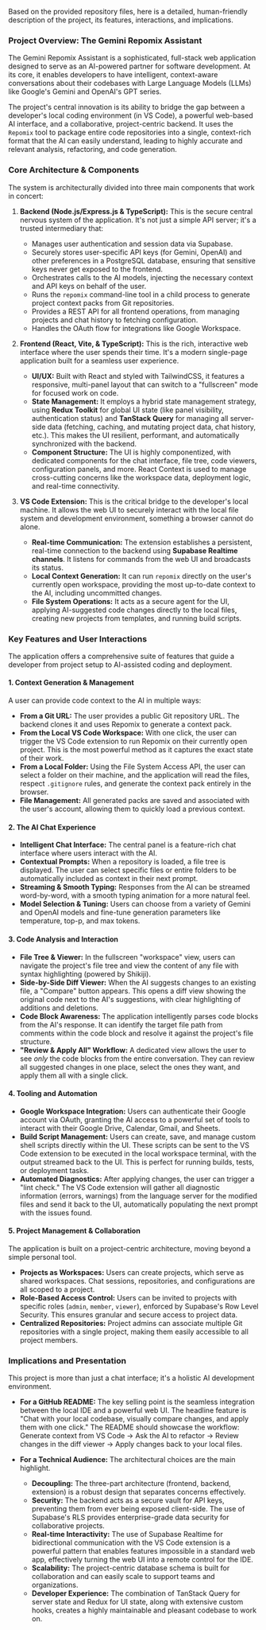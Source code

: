 Based on the provided repository files, here is a detailed, human-friendly description of the project, its features, interactions, and implications.

### Project Overview: The Gemini Repomix Assistant

The Gemini Repomix Assistant is a sophisticated, full-stack web application designed to serve as an AI-powered partner for software development. At its core, it enables developers to have intelligent, context-aware conversations about their codebases with Large Language Models (LLMs) like Google's Gemini and OpenAI's GPT series.

The project's central innovation is its ability to bridge the gap between a developer's local coding environment (in VS Code), a powerful web-based AI interface, and a collaborative, project-centric backend. It uses the `Repomix` tool to package entire code repositories into a single, context-rich format that the AI can easily understand, leading to highly accurate and relevant analysis, refactoring, and code generation.

### Core Architecture & Components

The system is architecturally divided into three main components that work in concert:

1.  **Backend (Node.js/Express.js & TypeScript):** This is the secure central nervous system of the application. It's not just a simple API server; it's a trusted intermediary that:
    *   Manages user authentication and session data via Supabase.
    *   Securely stores user-specific API keys (for Gemini, OpenAI) and other preferences in a PostgreSQL database, ensuring that sensitive keys never get exposed to the frontend.
    *   Orchestrates calls to the AI models, injecting the necessary context and API keys on behalf of the user.
    *   Runs the `repomix` command-line tool in a child process to generate project context packs from Git repositories.
    *   Provides a REST API for all frontend operations, from managing projects and chat history to fetching configuration.
    *   Handles the OAuth flow for integrations like Google Workspace.

2.  **Frontend (React, Vite, & TypeScript):** This is the rich, interactive web interface where the user spends their time. It's a modern single-page application built for a seamless user experience.
    *   **UI/UX:** Built with React and styled with TailwindCSS, it features a responsive, multi-panel layout that can switch to a "fullscreen" mode for focused work on code.
    *   **State Management:** It employs a hybrid state management strategy, using **Redux Toolkit** for global UI state (like panel visibility, authentication status) and **TanStack Query** for managing all server-side data (fetching, caching, and mutating project data, chat history, etc.). This makes the UI resilient, performant, and automatically synchronized with the backend.
    *   **Component Structure:** The UI is highly componentized, with dedicated components for the chat interface, file tree, code viewers, configuration panels, and more. React Context is used to manage cross-cutting concerns like the workspace data, deployment logic, and real-time connectivity.

3.  **VS Code Extension:** This is the critical bridge to the developer's local machine. It allows the web UI to securely interact with the local file system and development environment, something a browser cannot do alone.
    *   **Real-time Communication:** The extension establishes a persistent, real-time connection to the backend using **Supabase Realtime channels**. It listens for commands from the web UI and broadcasts its status.
    *   **Local Context Generation:** It can run `repomix` directly on the user's currently open workspace, providing the most up-to-date context to the AI, including uncommitted changes.
    *   **File System Operations:** It acts as a secure agent for the UI, applying AI-suggested code changes directly to the local files, creating new projects from templates, and running build scripts.

### Key Features and User Interactions

The application offers a comprehensive suite of features that guide a developer from project setup to AI-assisted coding and deployment.

#### 1. Context Generation & Management
A user can provide code context to the AI in multiple ways:
*   **From a Git URL:** The user provides a public Git repository URL. The backend clones it and uses Repomix to generate a context pack.
*   **From the Local VS Code Workspace:** With one click, the user can trigger the VS Code extension to run Repomix on their currently open project. This is the most powerful method as it captures the exact state of their work.
*   **From a Local Folder:** Using the File System Access API, the user can select a folder on their machine, and the application will read the files, respect `.gitignore` rules, and generate the context pack entirely in the browser.
*   **File Management:** All generated packs are saved and associated with the user's account, allowing them to quickly load a previous context.

#### 2. The AI Chat Experience
*   **Intelligent Chat Interface:** The central panel is a feature-rich chat interface where users interact with the AI.
*   **Contextual Prompts:** When a repository is loaded, a file tree is displayed. The user can select specific files or entire folders to be automatically included as context in their next prompt.
*   **Streaming & Smooth Typing:** Responses from the AI can be streamed word-by-word, with a smooth typing animation for a more natural feel.
*   **Model Selection & Tuning:** Users can choose from a variety of Gemini and OpenAI models and fine-tune generation parameters like temperature, top-p, and max tokens.

#### 3. Code Analysis and Interaction
*   **File Tree & Viewer:** In the fullscreen "workspace" view, users can navigate the project's file tree and view the content of any file with syntax highlighting (powered by Shikiji).
*   **Side-by-Side Diff Viewer:** When the AI suggests changes to an existing file, a "Compare" button appears. This opens a diff view showing the original code next to the AI's suggestions, with clear highlighting of additions and deletions.
*   **Code Block Awareness:** The application intelligently parses code blocks from the AI's response. It can identify the target file path from comments within the code block and resolve it against the project's file structure.
*   **"Review & Apply All" Workflow:** A dedicated view allows the user to see *only* the code blocks from the entire conversation. They can review all suggested changes in one place, select the ones they want, and apply them all with a single click.

#### 4. Tooling and Automation
*   **Google Workspace Integration:** Users can authenticate their Google account via OAuth, granting the AI access to a powerful set of tools to interact with their Google Drive, Calendar, Gmail, and Sheets.
*   **Build Script Management:** Users can create, save, and manage custom shell scripts directly within the UI. These scripts can be sent to the VS Code extension to be executed in the local workspace terminal, with the output streamed back to the UI. This is perfect for running builds, tests, or deployment tasks.
*   **Automated Diagnostics:** After applying changes, the user can trigger a "lint check." The VS Code extension will gather all diagnostic information (errors, warnings) from the language server for the modified files and send it back to the UI, automatically populating the next prompt with the issues found.

#### 5. Project Management & Collaboration
The application is built on a project-centric architecture, moving beyond a simple personal tool.
*   **Projects as Workspaces:** Users can create projects, which serve as shared workspaces. Chat sessions, repositories, and configurations are all scoped to a project.
*   **Role-Based Access Control:** Users can be invited to projects with specific roles (`admin`, `member`, `viewer`), enforced by Supabase's Row Level Security. This ensures granular and secure access to project data.
*   **Centralized Repositories:** Project admins can associate multiple Git repositories with a single project, making them easily accessible to all project members.

### Implications and Presentation
This project is more than just a chat interface; it's a holistic AI development environment.

*   **For a GitHub README:** The key selling point is the seamless integration between the local IDE and a powerful web UI. The headline feature is "Chat with your local codebase, visually compare changes, and apply them with one click." The README should showcase the workflow: Generate context from VS Code -> Ask the AI to refactor -> Review changes in the diff viewer -> Apply changes back to your local files.

*   **For a Technical Audience:** The architectural choices are the main highlight.
    *   **Decoupling:** The three-part architecture (frontend, backend, extension) is a robust design that separates concerns effectively.
    *   **Security:** The backend acts as a secure vault for API keys, preventing them from ever being exposed client-side. The use of Supabase's RLS provides enterprise-grade data security for collaborative projects.
    *   **Real-time Interactivity:** The use of Supabase Realtime for bidirectional communication with the VS Code extension is a powerful pattern that enables features impossible in a standard web app, effectively turning the web UI into a remote control for the IDE.
    *   **Scalability:** The project-centric database schema is built for collaboration and can easily scale to support teams and organizations.
    *   **Developer Experience:** The combination of TanStack Query for server state and Redux for UI state, along with extensive custom hooks, creates a highly maintainable and pleasant codebase to work on.
